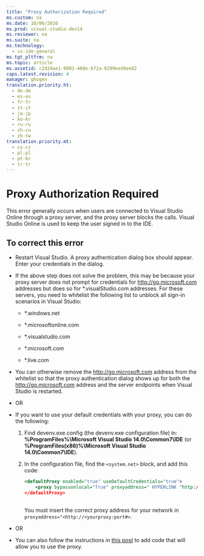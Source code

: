 ```yaml
---
title: "Proxy Authorization Required"
ms.custom: na
ms.date: 10/06/2016
ms.prod: visual-studio-dev14
ms.reviewer: na
ms.suite: na
ms.technology: 
  - vs-ide-general
ms.tgt_pltfrm: na
ms.topic: article
ms.assetid: c2d24ae1-9902-460e-b72a-0299eed9ee82
caps.latest.revision: 4
manager: ghogen
translation.priority.ht: 
  - de-de
  - es-es
  - fr-fr
  - it-it
  - ja-jp
  - ko-kr
  - ru-ru
  - zh-cn
  - zh-tw
translation.priority.mt: 
  - cs-cz
  - pl-pl
  - pt-br
  - tr-tr
---
```

# Proxy Authorization Required
This error generally occurs when users are connected to Visual Studio Online through a proxy server, and the proxy server blocks the calls. Visual Studio Online is used to keep the user signed in to the IDE.  
  
## To correct this error  
  
-   Restart Visual Studio. A proxy authentication dialog box should appear. Enter your credentials in the dialog.  
  
-   If the above step does not solve the problem, this may be because your proxy server does not prompt for credentials for http://go.microsoft.com addresses but does so for *.visualStudio.com addresses. For these servers, you need to whitelist the following list to unblock all sign-in scenarios in Visual Studio:  
  
    -   *.windows.net  
  
    -   *.microsoftonline.com  
  
    -   *.visualstudio.com  
  
    -   *.microsoft.com  
  
    -   *.live.com  
  
-   You can otherwise remove the http://go.microsoft.com address from the whitelist so that the proxy authentication dialog shows up for both the http://go.microsoft.com address and the server endpoints when Visual Studio is restarted.  
  
-   OR  
  
-   If you want to use your default credentials with your proxy, you can do the following:  
  
    1.  Find devenv.exe.config (the devenv.exe configuration file) in: **%ProgramFiles%\Microsoft Visual Studio 14.0\Common7\IDE** (or **%ProgramFiles(x86)%\Microsoft Visual Studio 14.0\Common7\IDE**).  
  
    2.  In the configuration file, find the `<system.net>` block, and add this code:  
  
        ```xml  
        <defaultProxy enabled="true" useDefaultCredentials="true">  
            <proxy bypassonlocal="True" proxyaddress=" HYPERLINK "http://<yourproxy:port#" http://<yourproxy:port#>"/>  
        </defaultProxy>  
  
        ```  
  
         You must insert the correct proxy address for your network in `proxyaddress="<http://<yourproxy:port#>`.  
  
-   OR  
  
-   You can also follow the instructions in [this post](http://blogs.msdn.com/b/rido/archive/2010/05/06/how-to-connect-to-tfs-through-authenticated-web-proxy.aspx) to add code that will allow you to use the proxy.